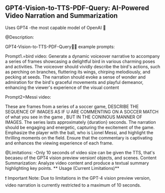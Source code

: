 ## GPT4-Vision-to-TTS-PDF-Query: AI-Powered Video Narration and Summarization

Uses GPT4 -the most capable model of OpenAI 🤩


@Description: 

GPT4-Vision-to-TTS-PDF-Query🚀🌟
example prompts:

Prompt1.=bird video:
Generate a dynamic voiceover narrative to accompany a series of frames showcasing a delightful bird in various charming poses and activities. The voiceover should vividly describe the bird's actions, such as perching on branches, fluttering its wings, chirping melodiously, and pecking at seeds. The narration should evoke a sense of wonder and admiration for the bird's graceful movements and playful demeanor, enhancing the viewer's experience of the visual content

Prompt2=Messi video:

These are frames from a series of a soccer game, DESCRIBE THE SEQUENCE OF IMAGES AS IF U ARE COMMENTING ON A SOCCER MATCH of what you see in the game , BUT IN THE CONINOUS MANNER OF IMAGES. The series lasts approximately {duration} seconds. The narration should be engaging and energetic, capturing the excitement of the game. Emphasize the player with the ball, who is Lionel Messi, and highlight the thrilling moments on the field. Ensure that the commentary is captivating and enhances the viewing experience of each frame.


@Limitations: 
-Only 10 seconds of video size can be given the TTS, that's becaseu of the GPT4 vision preview  version! objects, and scenes.
Content Summarization: Analyze video content and produce a textual summary highlighting key points.
** Usage (Current Limitations)**

❗ Important Note: Due to limitations in the GPT-4 vision preview version, video narration is currently restricted to a maximum of 10 seconds.
